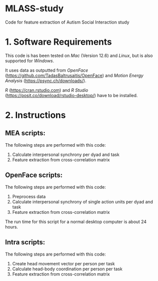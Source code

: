 # MLASS-study
Code for feature extraction of Autism Social Interaction study

# 1. Software Requirements
This code is has been tested on _Mac_ (Version 12.6) and _Linux_, but is also supported for _Windows_. 

It uses data as outputted from _OpenFace_ (https://github.com/TadasBaltrusaitis/OpenFace) and _Motion Energy Analysis_ (https://psync.ch/downloads/).

_R_ (https://cran.rstudio.com) and _R Studio_ (https://posit.co/download/rstudio-desktop/) have to be installed. 


# 2. Instructions
## MEA scripts:
The following steps are performed with this code:
1. Calculate interpersonal synchrony per dyad and task
2. Feature extraction from cross-correlation matrix

## OpenFace scripts:
The following steps are performed with this code:
1. Preprocess data
2. Calculate interpersonal synchrony of single action units per dyad and task
3. Feature extraction from cross-correlation matrix

The run time for this script for a normal desktop computer is about 24 hours.

## Intra scripts:
The following steps are performed with this code:
1. Create head movement vector per person per task
2. Calculate head-body coordination per person per task
3. Feature extraction from cross-correlation matrix

